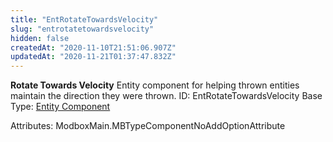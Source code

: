 ```yaml
---
title: "EntRotateTowardsVelocity"
slug: "entrotatetowardsvelocity"
hidden: false
createdAt: "2020-11-10T21:51:06.907Z"
updatedAt: "2020-11-21T01:37:47.832Z"
---
```

**Rotate Towards Velocity**
Entity component for helping thrown entities maintain the direction they were thrown.
ID: EntRotateTowardsVelocity
Base Type: [Entity Component](doc:componententity)


Attributes:
ModboxMain.MBTypeComponentNoAddOptionAttribute